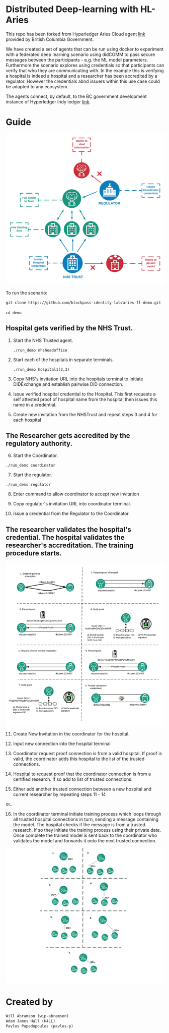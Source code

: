# Distributed Deep-learning with HL-Aries

This repo has been forked from Hyperledger Aries Cloud agent [link](https://github.com/hyperledger/aries-cloudagent-python) provided by British Columbia Government.

We have created a set of agents that can be run using docker to experiment with a federated deep learning scenario using didCOMM to pass secure messages between the participants - e.g. the ML model parameters. Furthermore the scenario explores using credentials so that participants can verify that who they are communicating with. In the example this is verifying a hospital is indeed a hospital and a researcher has been accredited by a regulator. However the credentials abnd issuers within this use case could be adapted to any ecosystem.

The agents connect, by default, to the BC government development instance of Hyperledger Indy ledger [link](http://dev.bcovrin.vonx.io).



# Guide

![Full Aries Scenario](./figures/initialidea.png)

To run the scenario:

```
git clone https://github.com/blockpass-identity-lab/aries-fl-demo.git

cd demo
```

## Hospital gets verified by the NHS Trust.

1. Start the NHS Trusted agent.
    ```
    ./run_demo nhsheadoffice
    ```
2) Start each of the hospitals in separate terminals.
    ```
    ./run_demo hospital1(2,3)
    ```
3) Copy NHS's invitation URL into the hospitals terminal to initiate DIDExchange and establish pairwise DID connection.

4) Issue verified hospital credential to the Hospital. This first requests a self attested proof of hospital name from the hospital then issues this name in a credential.

5) Create new invitation from the NHSTrust and repeat steps 3 and 4 for each hospital

## The Researcher gets accredited by the regulatory authority.

6) Start the Coordinator.
```
./run_demo coordinator
```

7) Start the regulator.

```
./run_demo regulator
```

8) Enter command to allow coordinator to accept new invitation

9) Copy regulator's invitation URL into coordinator terminal.

10) Issue a credential from the Regulator to the Coordinator.


## The researcher validates the hospital's credential. The hospital validates the researcher's accreditation. The training procedure starts.

![Researcher and hospital verify respective credentials](./figures/trusted_connection.png)

11) Create New Invitation in the coordinator for the hospital.

12) Input new connection into the hospital terminal

13) Coordinator request proof connection is from a valid hospital. If proof is valid, the coordinator adds this hospital to the list of the trusted connections.

14) Hospital to request proof that the coordinator connection is from a certified research. If so add to list of trusted connections.

15) Either add another trusted connection between a new hospital and current researcher by repeating steps 11 - 14

or..

16) In the coordinator terminal initiate training process which loops through all trusted hospital connections in turn, sending a message containing the model. The hospital checks if the message is from a trusted research, if so they initiate the training process using their private date. Once complete the trained model is sent back to the coordinator who validates the model and forwards it onto the next trusted connection.


![Researcher coordinates federated learning](./figures/VanillaFL.png)



# Created by

    Will Abramson (wip-abramson)
    Adam James Hall (H4LL)
    Pavlos Papadopoulos (pavlos-p)
